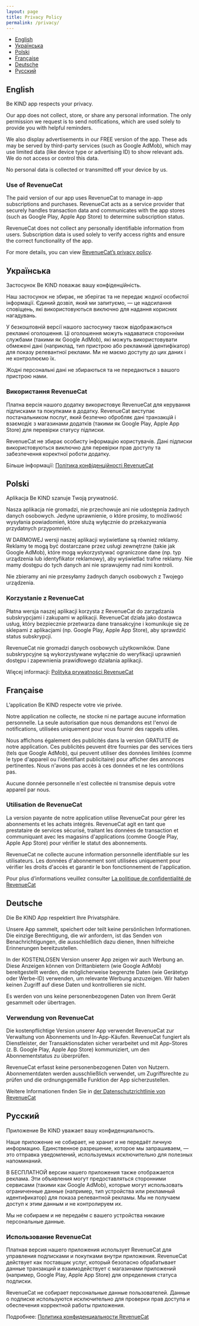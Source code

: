 ```yaml
---
layout: page
title: Privacy Policy
permalink: /privacy/
---
```


- [English](#english)
- [Українська](#українська)
- [Polski](#polski)
- [Française](#française)
- [Deutsche](#deutsche)
- [Русский](#русский)

## English
Be KIND app respects your privacy.

Our app does not collect, store, or share any personal information. The only permission we request is to send notifications, which are used solely to provide you with helpful reminders.

We also display advertisements in our FREE version of the app. These ads may be served by third-party services (such as Google AdMob), which may use limited data (like device type or advertising ID) to show relevant ads. We do not access or control this data.

No personal data is collected or transmitted off your device by us.

### Use of RevenueCat

The paid version of our app uses RevenueCat to manage in-app subscriptions and purchases. RevenueCat acts as a service provider that securely handles transaction data and communicates with the app stores (such as Google Play, Apple App Store) to determine subscription status.

RevenueCat does not collect any personally identifiable information from users. Subscription data is used solely to verify access rights and ensure the correct functionality of the app.

For more details, you can view [RevenueCat’s privacy policy](https://www.revenuecat.com/privacy/).

## Українська
Застосунок Be KIND поважає вашу конфіденційність.

Наш застосунок не збирає, не зберігає та не передає жодної особистої інформації. Єдиний дозвіл, який ми запитуємо, — це надсилання сповіщень, які використовуються виключно для надання корисних нагадувань.

У безкоштовній версії нашого застосунку також відображаються рекламні оголошення. Ці оголошення можуть надаватися сторонніми службами (такими як Google AdMob), які можуть використовувати обмежені дані (наприклад, тип пристрою або рекламний ідентифікатор) для показу релевантної реклами. Ми не маємо доступу до цих даних і не контролюємо їх.

Жодні персональні дані не збираються та не передаються з вашого пристрою нами.

### Використання RevenueCat

Платна версія нашого додатку використовує RevenueCat для керування підписками та покупками в додатку. RevenueCat виступає постачальником послуг, який безпечно обробляє дані транзакцій і взаємодіє з магазинами додатків (такими як Google Play, Apple App Store) для перевірки статусу підписки.

RevenueCat не збирає особисту інформацію користувачів. Дані підписки використовуються виключно для перевірки прав доступу та забезпечення коректної роботи додатку.

Більше інформації: [Політика конфіденційності RevenueCat](https://www.revenuecat.com/privacy/)

## Polski
Aplikacja Be KIND szanuje Twoją prywatność.

Nasza aplikacja nie gromadzi, nie przechowuje ani nie udostępnia żadnych danych osobowych. Jedyne uprawnienie, o które prosimy, to możliwość wysyłania powiadomień, które służą wyłącznie do przekazywania przydatnych przypomnień.

W DARMOWEJ wersji naszej aplikacji wyświetlane są również reklamy. Reklamy te mogą być dostarczane przez usługi zewnętrzne (takie jak Google AdMob), które mogą wykorzystywać ograniczone dane (np. typ urządzenia lub identyfikator reklamowy), aby wyświetlać trafne reklamy. Nie mamy dostępu do tych danych ani nie sprawujemy nad nimi kontroli.

Nie zbieramy ani nie przesyłamy żadnych danych osobowych z Twojego urządzenia.

### Korzystanie z RevenueCat

Płatna wersja naszej aplikacji korzysta z RevenueCat do zarządzania subskrypcjami i zakupami w aplikacji. RevenueCat działa jako dostawca usług, który bezpiecznie przetwarza dane transakcyjne i komunikuje się ze sklepami z aplikacjami (np. Google Play, Apple App Store), aby sprawdzić status subskrypcji.

RevenueCat nie gromadzi danych osobowych użytkowników. Dane subskrypcyjne są wykorzystywane wyłącznie do weryfikacji uprawnień dostępu i zapewnienia prawidłowego działania aplikacji.

Więcej informacji: [Polityka prywatności RevenueCat](https://www.revenuecat.com/privacy/)

## Française
L’application Be KIND respecte votre vie privée.

Notre application ne collecte, ne stocke ni ne partage aucune information personnelle. La seule autorisation que nous demandons est l'envoi de notifications, utilisées uniquement pour vous fournir des rappels utiles.

Nous affichons également des publicités dans la version GRATUITE de notre application. Ces publicités peuvent être fournies par des services tiers (tels que Google AdMob), qui peuvent utiliser des données limitées (comme le type d'appareil ou l'identifiant publicitaire) pour afficher des annonces pertinentes. Nous n'avons pas accès à ces données et ne les contrôlons pas.

Aucune donnée personnelle n'est collectée ni transmise depuis votre appareil par nous.

### Utilisation de RevenueCat

La version payante de notre application utilise RevenueCat pour gérer les abonnements et les achats intégrés. RevenueCat agit en tant que prestataire de services sécurisé, traitant les données de transaction et communiquant avec les magasins d'applications (comme Google Play, Apple App Store) pour vérifier le statut des abonnements.

RevenueCat ne collecte aucune information personnelle identifiable sur les utilisateurs. Les données d'abonnement sont utilisées uniquement pour vérifier les droits d'accès et garantir le bon fonctionnement de l'application.

Pour plus d’informations veuillez consulter [La politique de confidentialité de RevenueCat](https://www.revenuecat.com/privacy/)

## Deutsche
Die Be KIND App respektiert Ihre Privatsphäre.

Unsere App sammelt, speichert oder teilt keine persönlichen Informationen. Die einzige Berechtigung, die wir anfordern, ist das Senden von Benachrichtigungen, die ausschließlich dazu dienen, Ihnen hilfreiche Erinnerungen bereitzustellen.

In der KOSTENLOSEN Version unserer App zeigen wir auch Werbung an. Diese Anzeigen können von Drittanbietern (wie Google AdMob) bereitgestellt werden, die möglicherweise begrenzte Daten (wie Gerätetyp oder Werbe-ID) verwenden, um relevante Werbung anzuzeigen. Wir haben keinen Zugriff auf diese Daten und kontrollieren sie nicht.

Es werden von uns keine personenbezogenen Daten von Ihrem Gerät gesammelt oder übertragen.

### Verwendung von RevenueCat

Die kostenpflichtige Version unserer App verwendet RevenueCat zur Verwaltung von Abonnements und In-App-Käufen. RevenueCat fungiert als Dienstleister, der Transaktionsdaten sicher verarbeitet und mit App-Stores (z. B. Google Play, Apple App Store) kommuniziert, um den Abonnementstatus zu überprüfen.

RevenueCat erfasst keine personenbezogenen Daten von Nutzern. Abonnementdaten werden ausschließlich verwendet, um Zugriffsrechte zu prüfen und die ordnungsgemäße Funktion der App sicherzustellen.

Weitere Informationen finden Sie in [der Datenschutzrichtlinie von RevenueCat](https://www.revenuecat.com/privacy/)

## Русский
Приложение Be KIND уважает вашу конфиденциальность.

Наше приложение не собирает, не хранит и не передаёт личную информацию. Единственное разрешение, которое мы запрашиваем, — это отправка уведомлений, используемых исключительно для полезных напоминаний.

В БЕСПЛАТНОЙ версии нашего приложения также отображается реклама. Эти объявления могут предоставляться сторонними сервисами (такими как Google AdMob), которые могут использовать ограниченные данные (например, тип устройства или рекламный идентификатор) для показа релевантной рекламы. Мы не получаем доступ к этим данным и не контролируем их.

Мы не собираем и не передаём с вашего устройства никакие персональные данные.

### Использование RevenueCat

Платная версия нашего приложения использует RevenueCat для управления подписками и покупками внутри приложения. RevenueCat действует как поставщик услуг, который безопасно обрабатывает данные транзакций и взаимодействует с магазинами приложений (например, Google Play, Apple App Store) для определения статуса подписки.

RevenueCat не собирает персональные данные пользователей. Данные о подписке используются исключительно для проверки прав доступа и обеспечения корректной работы приложения.

Подробнее: [Политика конфиденциальности RevenueCat](https://www.revenuecat.com/privacy/)
